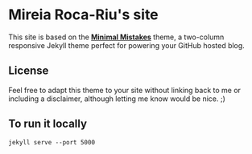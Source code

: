 # Mireia Roca-Riu's site

This site is based on the **[Minimal Mistakes](http://mmistakes.github.io/minimal-mistakes)** theme, a two-column responsive Jekyll theme perfect for powering your GitHub hosted blog.


## License

Feel free to adapt this theme to your site without linking back to me or including a disclaimer, although letting me know would be nice. ;) 

## To run it locally
```
jekyll serve --port 5000
```
